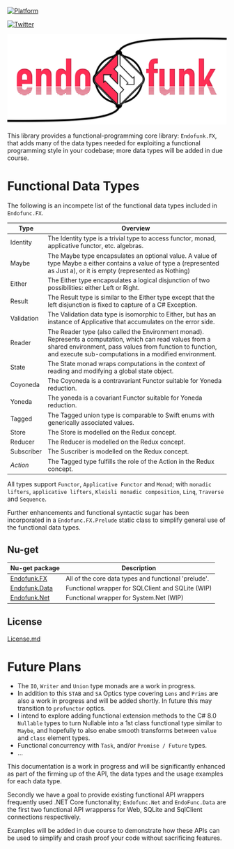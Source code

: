 [![Platform](https://img.shields.io/badge/Platforms-Windows%20%7C%20Android%20%7CmacOS%20%7C%20iOS%20%7C%20watchOS%20%7C%20tvOS%20%7C%20Linux-4E4E4E.svg?colorA=28a745)](#Platform-Support)

[![Twitter](https://img.shields.io/badge/Twitter-@codefunctor-blue.svg?style=flat)](http://twitter.com/codefunctor)

![](https://raw.githubusercontent.com/endofunk/Endofunk-FX/master/Images/endofunk.png)

This library provides a functional-programming core library: `Endofunk.FX`, that adds many of the data types needed for exploiting a functional programming style in your codebase; more data types will be added in due course.

# Functional Data Types
The following is an incompete list of the functional data types included in `Endofunc.FX`. 

| Type  | Overview |
|-------|----------|
| Identity | The Identity type is a trivial type to access functor, monad, applicative functor, etc. algebras. |
| Maybe | The Maybe type encapsulates an optional value. A value of type Maybe a either contains a value of type a (represented as Just a), or it is empty (represented as Nothing)|
| Either| The Either type encapsulates a logical disjunction of two possibilities: either Left or Right. |
| Result | The Result type is similar to the Either type except that the left disjunction is fixed to capture of a C# Exception. |
| Validation | The Validation data type is isomorphic to Either, but has an instance of Applicative that accumulates on the error side. |
| Reader | The Reader type (also called the Environment monad). Represents a computation, which can read values from a shared environment, pass values from function to function, and execute sub-computations in a modified environment. |
| State |  The State monad wraps computations in the context of reading and modifying a global state object. |
| Coyoneda | The Coyoneda is a contravariant Functor suitable for Yoneda reduction. |
| Yoneda | The yoneda is a covariant Functor suitable for Yoneda reduction. |
| Tagged | The Tagged union type is comparable to Swift enums with generically associated values. |
| Store | The Store is modelled on the Redux concept. |
| Reducer | The Reducer is modelled on the Redux concept. |
| Subscriber | The Suscriber is modelled on the Redux concept. |
| *Action* | The Tagged type fulfills the role of the Action in the Redux concept. |

All types support `Functor`, `Applicative Functor` and `Monad`; with `monadic lifters`, `applicative lifters`, `Kleisli monadic composition`, `Linq`, `Traverse` and `Sequence`.

Further enhancements and functional syntactic sugar has been incorporated in a `Endofunc.FX.Prelude` static class to simplify general use of the functional data types.


## Nu-get

Nu-get package | Description
---------------|-------------
[Endofunk.FX](https://www.nuget.org/packages/Endofunk.FX/) | All of the core data types and functional 'prelude'. 
[Endofunk.Data](https://www.nuget.org/packages/Endofunk.FX.Data/) | Functional wrapper for SQLClient and SQLite (WIP)
[Endofunk.Net](https://www.nuget.org/packages/Endofunk.FX.Net/) | Functional wrapper for System.Net (WIP)

## License
[License.md](https://github.com/endofunk/Endofunk-FX/blob/master/License.md)

# Future Plans

- The `IO`, `Writer` and `Union` type monads are a work in progress. 
- In addition to this `STAB` and `SA` Optics type covering `Lens` and `Prims` are also a work in progress and will be added shortly.  In future this may transition to `profunctor` optics.
- I intend to explore adding functional extension methods to the C# 8.0 `Nullable` types to turn Nullable into a 1st class functional type similar to `Maybe`, and hopefully to also enabe smooth transforms between `value` and `class` element types.
- Functional concurrency with `Task`, and/or `Promise / Future` types.
- ...

This documentation is a work in progress and will be significantly enhanced as part of the firming up of the API, the data types and the usage examples for each data type. 

Secondly we have a goal to provide existing functional API wrappers frequently used .NET Core functonality;  `Endofunc.Net` and `EndoFunc.Data` are the first two functional API wrapperss for Web, SQLite and SqlClient connections respectively. 

Examples will be added in due course to demonstrate how these APIs can be used to simplify and crash proof your code without sacrificing features.
